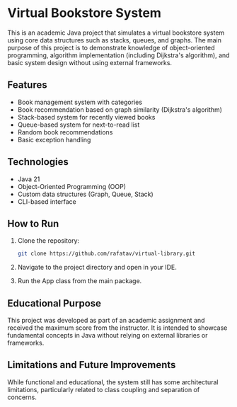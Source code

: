 # Virtual Bookstore System

This is an academic Java project that simulates a virtual bookstore system using core data structures such as stacks, queues, and graphs. The main purpose of this project is to demonstrate knowledge of object-oriented programming, algorithm implementation (including Dijkstra's algorithm), and basic system design without using external frameworks.

## Features

- Book management system with categories
- Book recommendation based on graph similarity (Dijkstra's algorithm)
- Stack-based system for recently viewed books
- Queue-based system for next-to-read list
- Random book recommendations
- Basic exception handling

## Technologies

- Java 21
- Object-Oriented Programming (OOP)
- Custom data structures (Graph, Queue, Stack)
- CLI-based interface

## How to Run

1. Clone the repository:
   ```bash
   git clone https://github.com/rafatav/virtual-library.git

2. Navigate to the project directory and open in your IDE.

3. Run the App class from the main package.

## Educational Purpose

This project was developed as part of an academic assignment and received the maximum score from the instructor. It is intended to showcase fundamental concepts in Java without relying on external libraries or frameworks.

## Limitations and Future Improvements

While functional and educational, the system still has some architectural limitations, particularly related to class coupling and separation of concerns.

